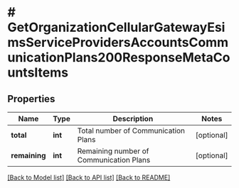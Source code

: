 # # GetOrganizationCellularGatewayEsimsServiceProvidersAccountsCommunicationPlans200ResponseMetaCountsItems

## Properties

Name | Type | Description | Notes
------------ | ------------- | ------------- | -------------
**total** | **int** | Total number of Communication Plans | [optional]
**remaining** | **int** | Remaining number of Communication Plans | [optional]

[[Back to Model list]](../../README.md#models) [[Back to API list]](../../README.md#endpoints) [[Back to README]](../../README.md)
